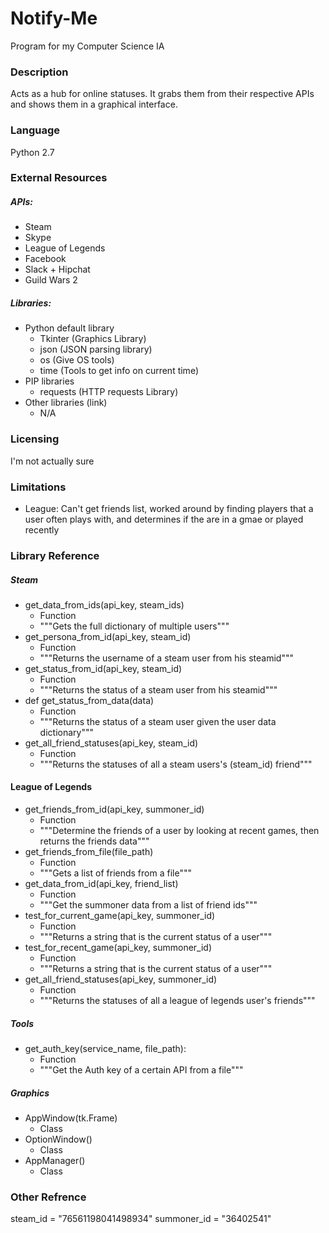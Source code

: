 Notify-Me
=========
Program for my Computer Science IA

### Description
Acts as a hub for online statuses. It grabs them from their respective APIs and shows them in a graphical interface.

### Language
Python 2.7

### External Resources
##### APIs:
- Steam
- Skype
- League of Legends
- Facebook
- Slack + Hipchat
- Guild Wars 2

##### Libraries:
- Python default library
	- Tkinter (Graphics Library)
	- json (JSON parsing library)
	- os (Give OS tools)
    - time (Tools to get info on current time)
- PIP libraries
	- requests (HTTP requests Library)
- Other libraries (link)
	- N/A

### Licensing
I'm not actually sure

### Limitations
- League: Can't get friends list, worked around by finding players that a user often plays with, and determines if the are in a gmae or played recently

### Library Reference
##### Steam
- get_data_from_ids(api_key, steam_ids)
	- Function
    - """Gets the full dictionary of multiple users"""
- get_persona_from_id(api_key, steam_id)
	- Function
	- """Returns the username of a steam user from his steamid"""
- get_status_from_id(api_key, steam_id)
	- Function
	- """Returns the status of a steam user from his steamid"""
- def get_status_from_data(data)
	- Function
    - """Returns the status of a steam user given the user data dictionary"""
- get_all_friend_statuses(api_key, steam_id)
	- Function
	- """Returns the statuses of all a steam users's (steam_id) friend"""

#### League of Legends
- get_friends_from_id(api_key, summoner_id)
	- Function
	- """Determine the friends of a user by looking at recent games, then returns the friends data"""
- get_friends_from_file(file_path)
	- Function
	- """Gets a list of friends from a file"""
- get_data_from_id(api_key, friend_list)
	- Function
	- """Get the summoner data from a list of friend ids"""
- test_for_current_game(api_key, summoner_id)
	- Function
	- """Returns a string that is the current status of a user"""
- test_for_recent_game(api_key, summoner_id)
	- Function
	- """Returns a string that is the current status of a user"""
- get_all_friend_statuses(api_key, summoner_id)
	- Function
	- """Returns the statuses of all a league of legends user's friends"""

##### Tools
- get_auth_key(service_name, file_path):
	- Function
	- """Get the Auth key of a certain API from a file"""

##### Graphics
- AppWindow(tk.Frame)
	- Class
- OptionWindow()
	- Class
- AppManager()
	- Class

### Other Refrence
steam_id = "76561198041498934"
summoner_id = "36402541"
